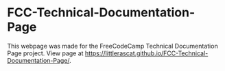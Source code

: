 # FCC-Technical-Documentation-Page
This webpage was made for the FreeCodeCamp Technical Documentation Page project.
View page at https://littlerascat.github.io/FCC-Technical-Documentation-Page/.